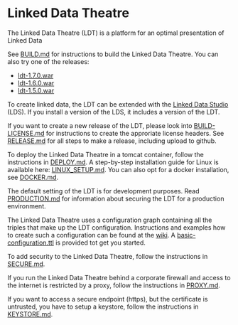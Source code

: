 # Linked Data Theatre
The Linked Data Theatre (LDT) is a platform for an optimal presentation of Linked Data

See [BUILD.md](BUILD.md) for instructions to build the Linked Data Theatre. You can also try one of the releases:

- [ldt-1.7.0.war](https://github.com/architolk/Linked-Data-Theatre/releases/download/v1.7.0/ldt-1.7.0.war "ldt-1.7.0.war")
- [ldt-1.6.0.war](https://github.com/architolk/Linked-Data-Theatre/releases/download/v1.6.0/ldt-1.6.0.war "ldt-1.6.0.war")
- [ldt-1.5.0.war](https://github.com/architolk/Linked-Data-Theatre/releases/download/v1.5.0/ldt-1.5.0.war "ldt-1.5.0.war")

To create linked data, the LDT can be extended with the [Linked Data Studio](https://github.com/architolk/Linked-Data-Studio) (LDS). If you install a version of the LDS, it includes a version of the LDT.

If you want to create a new release of the LDT, please look into [BUILD-LICENSE.md](BUILD-LICENSE.md) for instructions to create the approriate license headers. See [RELEASE.md](RELEASE.md) for all steps to make a release, including upload to github.

To deploy the Linked Data Theatre in a tomcat container, follow the instructions in [DEPLOY.md](DEPLOY.md). A step-by-step installation guide for Linux is available here: [LINUX_SETUP.md](LINUX_SETUP.md). You can also opt for a docker installation, see [DOCKER.md](DOCKER.md).

The default setting of the LDT is for development purposes. Read [PRODUCTION.md](PRODUCTION.md) for information about securing the LDT for a production environment.

The Linked Data Theatre uses a configuration graph containing all the triples that make up the LDT configuration. Instructions and examples how to create such a configuration can be found at the [wiki](https://github.com/architolk/Linked-Data-Theatre/wiki). A [basic-configuration.ttl](basic-configuration) is provided tot get you started.

To add security to the Linked Data Theatre, follow the instructions in [SECURE.md](SECURE.md).

If you run the Linked Data Theatre behind a corporate firewall and access to the internet is restricted by a proxy, follow the instructions in [PROXY.md](PROXY.md).

If you want to access a secure endpoint (https), but the certificate is untrusted, you have to setup a keystore, follow the instructions in [KEYSTORE.md](KEYSTORE.md).
